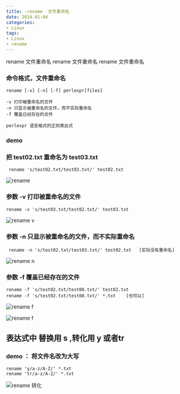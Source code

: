 ```yaml
---
title: -rename  文件重命名
date: 2014-01-04
categories: 
- Linux
tags:
- Linux
- rename
---
```

rename  文件重命名
rename  文件重命名
rename  文件重命名

<!-- more -->

### 命令格式，文件重命名

```
rename [-v] [-n] [-f] perlexpr[files]

-v 打印被重命名的文件
-n 只显示被重命名的文件，而不实际重命名
-f 覆盖已经存在的文件

perlexpr 语言格式的正则表达式
```

### demo 

### 把 test02.txt 重命名为 test03.txt

```
 rename 's/test02.txt/test03.txt/' test02.txt
```

![rename](/img/ubuntu/linux_command/linux_rename/rename_01.png "重命名")

### 参数 -v 打印被重命名的文件

```
rename -v 's/test03.txt/test02.txt/' test03.txt
```

![rename v](/img/ubuntu/linux_command/linux_rename/rename_v.png "重命名参数v")

### 参数 -n 只显示被重命名的文件，而不实际重命名

```
 rename -n 's/test02.txt/test03.txt/' test02.txt   [实际没有重命名]
```

![rename n](/img/ubuntu/linux_command/linux_rename/rename_n.png "重命名参数n")

### 参数 -f 覆盖已经存在的文件

```
rename -f 's/test02.txt/test08.txt/' test02.txt
rename -f 's/test02.txt/test08.txt/' *.txt    [也可以] 
```

![rename f](/img/ubuntu/linux_command/linux_rename/rename_f.png "重命名参数f")

![rename f](/img/ubuntu/linux_command/linux_rename/rename_f_2.png "重命名参数f")

## 表达式中 替换用 s ,转化用 y 或者tr

### demo ： 将文件名改为大写

```
rename 'y/a-z/A-Z/' *.txt
rename 'tr/a-z/A-Z/' *.txt
```

![rename 转化](/img/ubuntu/linux_command/linux_rename/rename_zhuanhua.png "重命名 转化")








